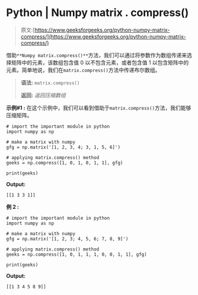 # Python | Numpy matrix . compress()

> 原文:[https://www.geeksforgeeks.org/python-numpy-matrix-compress/](https://www.geeksforgeeks.org/python-numpy-matrix-compress/)

借助`**Numpy matrix.compress()**`方法，我们可以通过将参数作为数组传递来选择矩阵中的元素，该数组包含值 0 以不包含元素，或者包含值 1 以包含矩阵中的元素。简单地说，我们在`matrix.compress()`方法中传递布尔数组。

> **语法:** `matrix.compress()`
> 
> **返回:** *返回压缩数组*

**示例#1 :**
在这个示例中，我们可以看到借助于`matrix.compress()`方法，我们能够压缩矩阵。

```
# import the important module in python
import numpy as np

# make a matrix with numpy
gfg = np.matrix('[1, 2, 3, 4; 3, 1, 5, 6]')

# applying matrix.compress() method
geeks = np.compress([1, 0, 1, 0, 1, 1], gfg)

print(geeks)
```

**Output:**

```
[[1 3 3 1]]

```

**例 2 :**

```
# import the important module in python
import numpy as np

# make a matrix with numpy
gfg = np.matrix('[1, 2, 3; 4, 5, 6; 7, 8, 9]')

# applying matrix.compress() method
geeks = np.compress([1, 0, 1, 1, 1, 0, 0, 1, 1], gfg)

print(geeks)
```

**Output:**

```
[[1 3 4 5 8 9]]

```